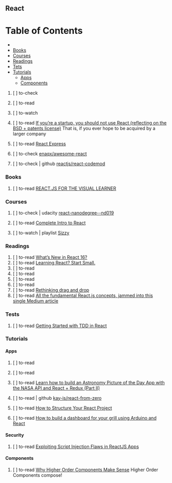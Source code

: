 ## React

# Table of Contents
<!-- MarkdownTOC depth=4 -->
  - [](#)
  - [Books](#books)
  - [Courses](#courses)
  - [Readings](#readings)
  - [Tets](#tests)
  - [Tutorials](#tutorials)
    - [Apps](#apps)
    - [Components](#components)
<!-- /MarkdownTOC -->

  1. [ ] to-check []()
  1. [ ] to-read []()
  1. [ ] to-watch []()

  1. [ ] to-read [If you’re a startup, you should not use React (reflecting on the BSD + patents license)](https://medium.com/@raulk/if-youre-a-startup-you-should-not-use-react-reflecting-on-the-bsd-patents-license-b049d4a67dd2) That is, if you ever hope to be acquired by a larger company

  1. [ ] to-read [React Express](http://www.react.express/)
  1. [ ] to-check [enaqx/awesome-react](https://github.com/enaqx/awesome-react)
  1. [ ] to-check | github [reactjs/react-codemod](https://github.com/reactjs/react-codemod)

### Books

  1. [ ] to-read [REACT.JS FOR THE VISUAL LEARNER](http://react.codingartist.io/)

### Courses

  1. [ ] to-check | udacity [react-nanodegree--nd019](https://br.udacity.com/course/react-nanodegree--nd019/)

  1. [ ] to-read [Complete Intro to React](https://btholt.github.io/complete-intro-to-react/page/landing/)
  1. [ ] to-watch | playlist [Sizzy](https://www.youtube.com/playlist?list=PLeRG3Z4BGWXR1yE8176LxtAj0Xyb_VI7L)

### Readings

  1. [ ] to-read [What’s New in React 16?](https://www.sitepoint.com/react-16-new-features/)
  1. [ ] to-read [Learning React? Start Small.](https://dev.to/dceddia/learning-react-start-small)
  1. [ ] to-read []()
  1. [ ] to-read []()
  1. [ ] to-read []()
  1. [ ] to-read []()
  1. [ ] to-read [Rethinking drag and drop](https://medium.com/@alexandereardon/rethinking-drag-and-drop-d9f5770b4e6b)
  1. [ ] to-read [All the fundamental React.js concepts, jammed into this single Medium article](https://medium.freecodecamp.org/all-the-fundamental-react-js-concepts-jammed-into-this-single-medium-article-c83f9b53eac2)

### Tests

  1. [ ] to-read [Getting Started with TDD in React](https://semaphoreci.com/community/tutorials/getting-started-with-tdd-in-react)
  
### Tutorials

#### Apps

  1. [ ] to-read []()
  1. [ ] to-read []()
  1. [ ] to-read [Learn how to build an Astronomy Picture of the Day App with the NASA API and React + Redux (Part II)](https://medium.freecodecamp.org/learn-how-to-build-astronomy-picture-of-the-day-app-with-nasa-api-and-react-redux-part-ii-83f15970d0e3)


  1. [ ] to-read | github [kay-is/react-from-zero](https://github.com/kay-is/react-from-zero)

  1. [ ] to-read [How to Structure Your React Project](https://daveceddia.com/react-project-structure)
  1. [ ] to-read [How to build a dashboard for your grill using Arduino and React](https://medium.freecodecamp.org/how-to-build-a-dashboard-for-your-grill-using-arduino-and-react-425fb8d57ffe)

#### Security

  1. [ ] to-read [Exploiting Script Injection Flaws in ReactJS Apps](https://medium.com/@muellerberndt/exploiting-script-injection-flaws-in-reactjs-883fb1fe36c1)

#### Components

  1. [ ] to-read [Why Higher Order Components Make Sense](https://medium.com/javascript-inside/why-higher-order-components-make-sense-fe4145b4e305) Higher Order Components compose!
